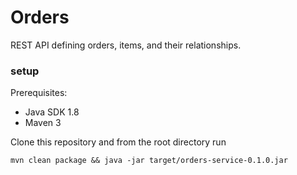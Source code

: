 # Orders

REST API defining orders, items, and their relationships.

### setup

Prerequisites:
- Java SDK 1.8
- Maven 3

Clone this repository and from the root directory run

`
mvn clean package && java -jar target/orders-service-0.1.0.jar
`
